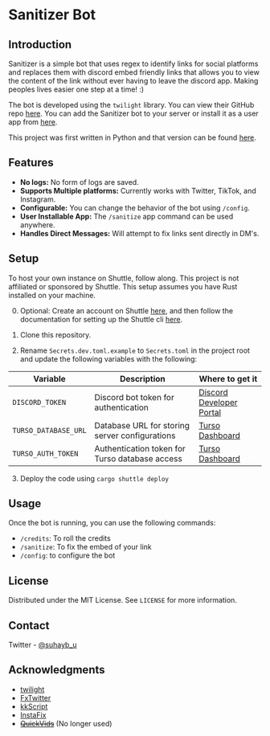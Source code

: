 # Sanitizer Bot

## Introduction

Sanitizer is a simple bot that uses regex to identify links for social platforms and replaces them with discord embed friendly links that allows you to view the content of the link without ever having to leave the discord app. Making peoples lives easier one step at a time! :)

The bot is developed using the `twilight` library. You can view their GitHub repo [here](https://github.com/twilight-rs/twilight). You can add the Sanitizer bot to your server or install it as a user app from [here](https://discord.com/oauth2/authorize?client_id=1197778683113513081).

This project was first written in Python and that version can be found [here](https://github.com/Suhaybu/sanitizer-bot-py).

## Features

-   **No logs:** No form of logs are saved.
-   **Supports Multiple platforms:** Currently works with Twitter, TikTok, and Instagram.
-   **Configurable:** You can change the behavior of the bot using `/config`.
-   **User Installable App:** The `/sanitize` app command can be used anywhere.
-   **Handles Direct Messages:** Will attempt to fix links sent directly in DM's.


## Setup

To host your own instance on Shuttle, follow along. This project is not affiliated or sponsored by Shuttle. This setup assumes you have Rust installed on your machine.

0. Optional: Create an account on Shuttle [here](https://www.shuttle.dev/), and then follow the documentation for setting up the Shuttle cli [here](https://docs.shuttle.dev/getting-started/installation).

1. Clone this repository.

2. Rename `Secrets.dev.toml.example` to `Secrets.toml` in the project root and update the following variables with the following:

| Variable | Description | Where to get it |
|----------|-------------|-----------------|
| `DISCORD_TOKEN` | Discord bot token for authentication | [Discord Developer Portal](https://discord.com/developers/applications) |
| `TURSO_DATABASE_URL` | Database URL for storing server configurations | [Turso Dashboard](https://turso.tech/) |
| `TURSO_AUTH_TOKEN` | Authentication token for Turso database access | [Turso Dashboard](https://turso.tech/) |

3. Deploy the code using ```cargo shuttle deploy```

## Usage

Once the bot is running, you can use the following commands:
-   `/credits`: To roll the credits
-   `/sanitize`: To fix the embed of your link
-   `/config`: to configure the bot

## License

Distributed under the MIT License. See `LICENSE` for more information.

## Contact

Twitter - [@suhayb_u](https://twitter.com/suhayb_u)

## Acknowledgments
-   [twilight](https://github.com/twilight-rs/twilight)
-   [FxTwitter](https://github.com/FixTweet/FxTwitter)
-   [kkScript](https://kkscript.com/)
-   [InstaFix](https://github.com/Wikidepia/InstaFix)
-   ~~[QuickVids](https://quickvids.app/)~~ (No longer used)
